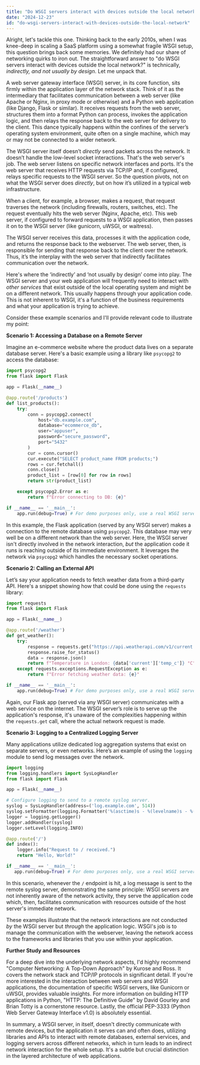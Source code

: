 ```yaml
---
title: "Do WSGI servers interact with devices outside the local network?"
date: "2024-12-23"
id: "do-wsgi-servers-interact-with-devices-outside-the-local-network"
---
```


Alright, let's tackle this one. Thinking back to the early 2010s, when I was knee-deep in scaling a SaaS platform using a somewhat fragile WSGI setup, this question brings back some memories. We definitely had our share of networking quirks to iron out. The straightforward answer to "do WSGI servers interact with devices outside the local network?" is technically, *indirectly, and not usually by design*. Let me unpack that.

A web server gateway interface (WSGI) server, in its core function, sits firmly within the application layer of the network stack. Think of it as the intermediary that facilitates communication between a web server (like Apache or Nginx, in proxy mode or otherwise) and a Python web application (like Django, Flask or similar). It receives requests from the web server, structures them into a format Python can process, invokes the application logic, and then relays the response back to the web server for delivery to the client. This dance typically happens within the confines of the server’s operating system environment, quite often on a single machine, which may or may not be connected to a wider network.

The WSGI server itself doesn’t *directly* send packets across the network. It doesn’t handle the low-level socket interactions. That's the web server's job. The web server listens on specific network interfaces and ports. It's the web server that receives HTTP requests via TCP/IP and, if configured, relays specific requests to the WSGI server. So the question pivots, not on what the WSGI server does *directly*, but on how it’s utilized in a typical web infrastructure.

When a client, for example, a browser, makes a request, that request traverses the network (including firewalls, routers, switches, etc). The request eventually hits the web server (Nginx, Apache, etc). This web server, if configured to forward requests to a WSGI application, then passes it on to the WSGI server (like gunicorn, uWSGI, or waitress).

The WSGI server receives this data, processes it with the application code, and returns the response back to the webserver. The web server, then, is responsible for sending that response back to the client over the network. Thus, it’s the interplay with the web server that indirectly facilitates communication over the network.

Here's where the ‘indirectly’ and ‘not usually by design’ come into play. The WSGI server and your web application will frequently need to interact with *other services* that exist outside of the local operating system and might be on a different network. This usually happens through your application code. This is not inherent to WSGI, it's a function of the business requirements and what your application is trying to achieve.

Consider these example scenarios and I'll provide relevant code to illustrate my point:

**Scenario 1: Accessing a Database on a Remote Server**

Imagine an e-commerce website where the product data lives on a separate database server. Here's a basic example using a library like `psycopg2` to access the database:

```python
import psycopg2
from flask import Flask

app = Flask(__name__)

@app.route('/products')
def list_products():
    try:
        conn = psycopg2.connect(
            host="db.example.com",
            database="ecommerce_db",
            user="appuser",
            password="secure_password",
            port="5432"
        )
        cur = conn.cursor()
        cur.execute("SELECT product_name FROM products;")
        rows = cur.fetchall()
        conn.close()
        product_list = [row[0] for row in rows]
        return str(product_list)

    except psycopg2.Error as e:
        return f"Error connecting to DB: {e}"

if __name__ == '__main__':
    app.run(debug=True) # For demo purposes only, use a real WSGI server in production.
```

In this example, the Flask application (served by any WSGI server) makes a connection to the remote database using `psycopg2`. This database may very well be on a different network than the web server. Here, the WSGI server isn't directly involved in the network interaction, *but* the application code it runs is reaching outside of its immediate environment. It leverages the network via `psycopg2` which handles the necessary socket operations.

**Scenario 2: Calling an External API**

Let’s say your application needs to fetch weather data from a third-party API. Here's a snippet showing how that could be done using the `requests` library:

```python
import requests
from flask import Flask

app = Flask(__name__)

@app.route('/weather')
def get_weather():
    try:
        response = requests.get("https://api.weatherapi.com/v1/current.json?key=YOUR_API_KEY&q=London")
        response.raise_for_status()
        data = response.json()
        return f"Temperature in London: {data['current']['temp_c']} °C"
    except requests.exceptions.RequestException as e:
        return f"Error fetching weather data: {e}"

if __name__ == '__main__':
    app.run(debug=True) # For demo purposes only, use a real WSGI server in production.
```

Again, our Flask app (served via any WSGI server) communicates with a web service on the internet. The WSGI server’s role is to serve up the application's response, it's unaware of the complexities happening within the `requests.get` call, where the actual network request is made.

**Scenario 3: Logging to a Centralized Logging Server**

Many applications utilize dedicated log aggregation systems that exist on separate servers, or even networks. Here’s an example of using the `logging` module to send log messages over the network.

```python
import logging
from logging.handlers import SysLogHandler
from flask import Flask

app = Flask(__name__)

# Configure logging to send to a remote syslog server.
syslog = SysLogHandler(address=('log.example.com', 514))
syslog.setFormatter(logging.Formatter('%(asctime)s - %(levelname)s - %(message)s'))
logger = logging.getLogger()
logger.addHandler(syslog)
logger.setLevel(logging.INFO)

@app.route('/')
def index():
    logger.info("Request to / received.")
    return "Hello, World!"

if __name__ == '__main__':
   app.run(debug=True) # For demo purposes only, use a real WSGI server in production.
```

In this scenario, whenever the `/` endpoint is hit, a log message is sent to the remote syslog server, demonstrating the same principle: WSGI servers are not inherently aware of the network activity, they serve the application code which, then, facilitates communication with resources outside of the host server's immediate network.

These examples illustrate that the network interactions are not conducted *by* the WSGI server but *through* the application logic. WSGI's job is to manage the communication with the webserver, leaving the network access to the frameworks and libraries that you use within your application.

**Further Study and Resources**

For a deep dive into the underlying network aspects, I'd highly recommend "Computer Networking: A Top-Down Approach" by Kurose and Ross. It covers the network stack and TCP/IP protocols in significant detail. If you're more interested in the interaction between web servers and WSGI applications, the documentation of specific WSGI servers, like Gunicorn or uWSGI, provides valuable insights. For more information on building HTTP applications in Python, "HTTP: The Definitive Guide" by David Gourley and Brian Totty is a cornerstone resource. Lastly, the official PEP-3333 (Python Web Server Gateway Interface v1.0) is absolutely essential.

In summary, a WSGI server, in itself, doesn't directly communicate with remote devices, but the application it serves can and often does, utilizing libraries and APIs to interact with remote databases, external services, and logging servers across different networks, which in turn leads to an indirect network interaction for the whole setup. It's a subtle but crucial distinction in the layered architecture of web applications.
